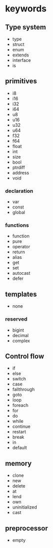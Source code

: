 # keywords


## Type system

* type
* struct
* enum
* extends
* interface
* is

## primitives

* i8
* i16
* i32
* i64
* u8
* u16
* u32
* u64
* f32
* f64
* float
* int
* size
* bool
* ptrdiff
* address
* void


### declaration

* var
* const
* global

### functions

* function
* pure
* operator
* return
* alias
* get
* set
* autocast
* defer

<!-- TODO tokens.md -->
## templates

* none

<!-- TODO tokens.md -->
### reserved

* bigint
* decimal
* complex

## Control flow

* if
* else
* switch
* case
* fallthrough
* goto
* loop
* foreach
* for
* do
* while
* continue
* restart
* break
* in
* default

## memory

* clone
* new
* delete
* at
* lend
* own
* uninitialized
* cast

<!-- TODO tokens.md -->
## preprocessor

* empty
